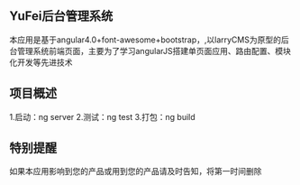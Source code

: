 ## YuFei后台管理系统
本应用是基于angular4.0+font-awesome+bootstrap，,以larryCMS为原型的后台管理系统前端页面，主要为了学习angularJS搭建单页面应用、路由配置、模块化开发等先进技术
## 项目概述
1.启动：ng server
2.测试：ng test
3.打包：ng build
## 特别提醒
如果本应用影响到您的产品或用到您的产品请及时告知，将第一时间删除